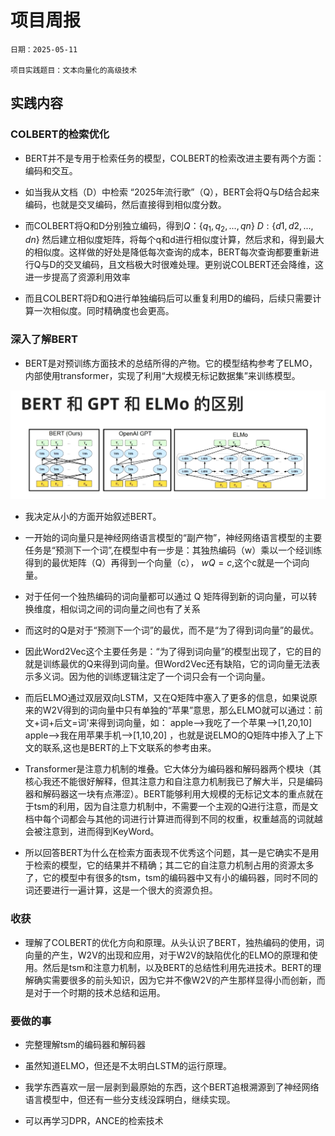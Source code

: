 # 项目周报

    日期：2025-05-11

    项目实践题目：文本向量化的高级技术

## 实践内容
### COLBERT的检索优化
- BERT并不是专用于检索任务的模型，COLBERT的检索改进主要有两个方面：编码和交互。

- 如当我从文档（D）中检索 “2025年流行歌”（Q），BERT会将Q与D结合起来编码，也就是交叉编码，然后直接得到相似度分数。

- 而COLBERT将Q和D分别独立编码，得到$Q：\{q_1,q_2,...,qn\}$   $D:\{d1,d2,...,dn\}$  然后建立相似度矩阵，将每个q和d进行相似度计算，然后求和，得到最大的相似度。这样做的好处是降低每次查询的成本，BERT每次查询都要重新进行Q与D的交叉编码，且文档极大时很难处理。更别说COLBERT还会降维，这进一步提高了资源利用效率

- 而且COLBERT将D和Q进行单独编码后可以重复利用D的编码，后续只需要计算一次相似度。同时精确度也会更高。

### 深入了解BERT
- BERT是对预训练方面技术的总结所得的产物。它的模型结构参考了ELMO，内部使用transformer，实现了利用“大规模无标记数据集”来训练模型。

 ![image.png](593fd449-609e-4854-b519-9cff6e1aa040.png)

- 我决定从小的方面开始叙述BERT。

- 一开始的词向量只是神经网络语言模型的“副产物”，神经网络语言模型的主要任务是“预测下一个词”,在模型中有一步是：其独热编码（w）乘以一个经训练得到的最优矩阵（Q）再得到一个向量（c）， $wQ = c$,这个c就是一个词向量。

- 对于任何一个独热编码的词向量都可以通过 Q 矩阵得到新的词向量，可以转换维度，相似词之间的词向量之间也有了关系

- 而这时的Q是对于“预测下一个词”的最优，而不是“为了得到词向量”的最优。

- 因此Word2Vec这个主要任务是：“为了得到词向量”的模型出现了，它的目的就是训练最优的Q来得到词向量。但Word2Vec还有缺陷，它的词向量无法表示多义词。因为他的训练逻辑注定了一个词只会有一个词向量。

- 而后ELMO通过双层双向LSTM，又在Q矩阵中塞入了更多的信息，如果说原来的W2V得到的词向量中只有单独的“苹果”意思，那么ELMO就可以通过：前文+词+后文=词'来得到词向量，如： apple-->我吃了一个苹果-->[1,20,10]   apple-->我在用苹果手机-->[1,10,20] ，也就是说ELMO的Q矩阵中掺入了上下文的联系,这也是BERT的上下文联系的参考由来。

- Transformer是注意力机制的堆叠。它大体分为编码器和解码器两个模块（其核心我还不能很好解释，但其注意力和自注意力机制我已了解大半，只是编码器和解码器这一块有点滞涩）。BERT能够利用大规模的无标记文本的重点就在于tsm的利用，因为自注意力机制中，不需要一个主观的Q进行注意，而是文档中每个词都会与其他的词进行计算进而得到不同的权重，权重越高的词就越会被注意到，进而得到KeyWord。

- 所以回答BERT为什么在检索方面表现不优秀这个问题，其一是它确实不是用于检索的模型，它的结果并不精确；其二它的自注意力机制占用的资源太多了，它的模型中有很多的tsm，tsm的编码器中又有小的编码器，同时不同的词还要进行一遍计算，这是一个很大的资源负担。

 ### 收获
- 理解了COLBERT的优化方向和原理。从头认识了BERT，独热编码的使用，词向量的产生，W2V的出现和应用，对于W2V的缺陷优化的ELMO的原理和使用。然后是tsm和注意力机制，以及BERT的总结性利用先进技术。BERT的理解确实需要很多的前头知识，因为它并不像W2V的产生那样显得小而创新，而是对于一个时期的技术总结和运用。

 ### 要做的事
- 完整理解tsm的编码器和解码器

- 虽然知道ELMO，但还是不太明白LSTM的运行原理。

- 我学东西喜欢一层一层剥到最原始的东西，这个BERT追根溯源到了神经网络语言模型中，但还有一些分支线没踩明白，继续实现。

- 可以再学习DPR，ANCE的检索技术



```python

```


```python

```
